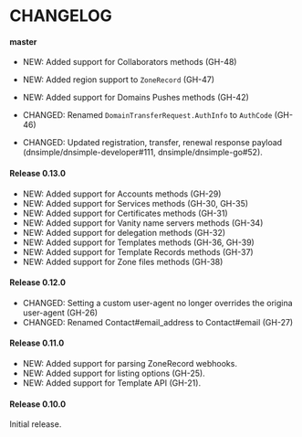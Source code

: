 # CHANGELOG

#### master

- NEW: Added support for Collaborators methods (GH-48)
- NEW: Added region support to `ZoneRecord` (GH-47)
- NEW: Added support for Domains Pushes methods (GH-42)

- CHANGED: Renamed `DomainTransferRequest.AuthInfo` to `AuthCode` (GH-46)
- CHANGED: Updated registration, transfer, renewal response payload (dnsimple/dnsimple-developer#111, dnsimple/dnsimple-go#52).


#### Release 0.13.0

- NEW: Added support for Accounts methods (GH-29)
- NEW: Added support for Services methods (GH-30, GH-35)
- NEW: Added support for Certificates methods (GH-31)
- NEW: Added support for Vanity name servers methods (GH-34)
- NEW: Added support for delegation methods (GH-32)
- NEW: Added support for Templates methods (GH-36, GH-39)
- NEW: Added support for Template Records methods (GH-37)
- NEW: Added support for Zone files methods (GH-38)


#### Release 0.12.0

- CHANGED: Setting a custom user-agent no longer overrides the origina user-agent (GH-26)
- CHANGED: Renamed Contact#email_address to Contact#email (GH-27)


#### Release 0.11.0

- NEW: Added support for parsing ZoneRecord webhooks.
- NEW: Added support for listing options (GH-25).
- NEW: Added support for Template API (GH-21).


#### Release 0.10.0

Initial release.
